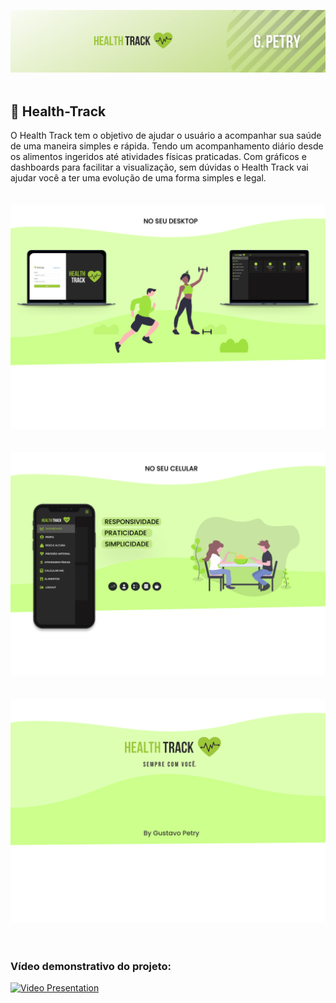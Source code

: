 ![HealthTrack_Cover](https://github.com/GustavoPetry/Health-Track/blob/master/HealthTrack_Cover.png)
<br />
<br />
## 💚 Health-Track
O Health Track tem o objetivo de ajudar o usuário a acompanhar sua saúde de uma maneira simples e rápida. Tendo um acompanhamento diário desde os alimentos ingeridos até atividades físicas praticadas. Com gráficos e dashboards para facilitar a visualização, sem dúvidas o Health Track vai ajudar você a ter uma evolução de uma forma simples e legal.
<br />
<br />
<br />
![Desktop_HealthTrack_Desktop](https://github.com/GustavoPetry/Health-Track/blob/master/Desktop_HealthTrack_Desktop.png)
<br />
<br />
<br />
![Desktop_HealthTrack_Mobile](https://github.com/GustavoPetry/Health-Track/blob/master/Desktop_HealthTrack_Mobile.png)
<br />
<br />
<br />
![Desktop_HealthTrack_Ending](https://github.com/GustavoPetry/Health-Track/blob/master/Desktop_HealthTrack_Ending.png)
<br />
<br />
<br />
### Vídeo demonstrativo do projeto:
[![Video Presentation](http://img.youtube.com/vi/jM9afHdKPGU/0.jpg)](http://www.youtube.com/watch?v=jM9afHdKPGU "Health Track Vídeo")

